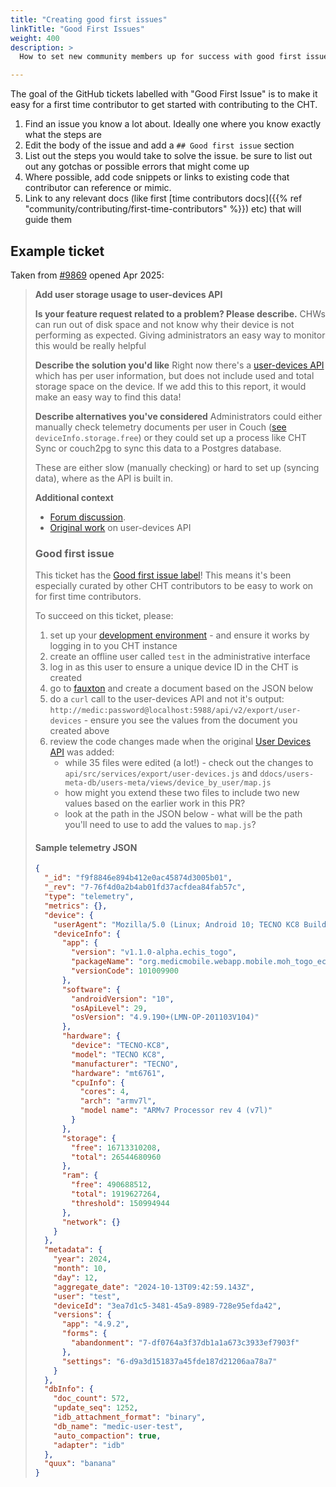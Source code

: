 ```yaml
---
title: "Creating good first issues"
linkTitle: "Good First Issues"
weight: 400
description: >
  How to set new community members up for success with good first issue tickets

---
```



The goal of the GitHub tickets labelled with "Good First Issue" is to make it easy for a first time contributor to get started with contributing to the CHT.

1. Find an issue you know a lot about.  Ideally one where you know exactly what the steps are
2. Edit the body of the issue and add a `## Good first issue` section
3. List out the steps you would take to solve the issue. be sure to list out out any gotchas or possible errors that might come up
4. Where possible, add code snippets or links to existing code that contributor can reference or mimic.
5. Link to any relevant docs (like first [time contributors docs]({{% ref "community/contributing/first-time-contributors" %}}) etc) that will guide them

## Example ticket

Taken from [#9869](https://github.com/medic/cht-core/issues/9869) opened Apr 2025:


> **Add user storage usage to user-devices API**
> 
>  **Is your feature request related to a problem? Please describe.**
> CHWs can run out of disk space and not know why their device is not performing as expected.  Giving administrators an easy way to monitor this would be really helpful
> 
> **Describe the solution you'd like**
> Right now there's a [user-devices API](https://docs.communityhealthtoolkit.org/building/reference/api/#get-apiv2exportuser-devices) which has per user information, but does not include used and total storage space on the device.  If we add this to this report, it would make an easy way to find this data!
> 
> **Describe alternatives you've considered**
> Administrators could either manually check telemetry documents per user in Couch ([see](https://docs.communityhealthtoolkit.org/building/guides/performance/telemetry/#metadata) `deviceInfo.storage.free`) or they could set up a process like CHT Sync or couch2pg to sync this data to a Postgres database.
> 
> These are either slow (manually checking) or hard to set up (syncing data), where as the API is built in.
> 
> **Additional context**
> * [Forum discussion](https://forum.communityhealthtoolkit.org/t/storage-pressure-indicator/4795/12).
> * [Original work](https://github.com/medic/cht-core/issues/8462) on user-devices API
> 
> ### Good first issue
> 
> This ticket has the [Good first issue label](https://github.com/medic/cht-core/issues?q=state%3Aopen%20label%3A%22Good%20first%20issue%22)! This means it's been especially curated by other CHT contributors to be easy to work on for first time contributors.
> 
> To succeed on this ticket, please:
> 1. set up your [development environment](https://docs.communityhealthtoolkit.org/contribute/code/core/dev-environment/) - and ensure it works by logging in to you CHT instance
> 2. create an offline user called `test` in the administrative interface
> 3. log in as this user to ensure a unique device ID in the CHT  is created
> 4. go to [fauxton](http://localhost:5984/_utils/#database/medic-users-meta/) and create a document based on the JSON below
> 5.  do a `curl` call to the user-devices API and not it's output: `http://medic:password@localhost:5988/api/v2/export/user-devices` - ensure you see the values from the document you created above
> 6. review the code changes made when the original [User Devices API](https://github.com/medic/cht-core/pull/8797/files) was added:
>     * while 35 files were edited (a lot!) - check out the changes to `api/src/services/export/user-devices.js` and `ddocs/users-meta-db/users-meta/views/device_by_user/map.js`
>     * how might you extend these two files to include two new values based on the earlier work in this PR?
>     * look at the path in the JSON below - what will be the path you'll need to use to add the values to `map.js`?
> 
> #### Sample telemetry JSON
> 
> ```json
> {
>   "_id": "f9f8846e894b412e0ac45874d3005b01",
>   "_rev": "7-76f4d0a2b4ab01fd37acfdea84fab57c",
>   "type": "telemetry",
>   "metrics": {},
>   "device": {
>     "userAgent": "Mozilla/5.0 (Linux; Android 10; TECNO KC8 Build/QP1A.190711.020; wv) AppleWebKit/537.36 (KHTML, like Gecko) Version/4.0 Chrome/128.0.6613.146 Mobile Safari/537.36 org.medicmobile.webapp.mobile.moh_togo_echis/v1.1.0-alpha.echis_togo",
>     "deviceInfo": {
>       "app": {
>         "version": "v1.1.0-alpha.echis_togo",
>         "packageName": "org.medicmobile.webapp.mobile.moh_togo_echis",
>         "versionCode": 101009900
>       },
>       "software": {
>         "androidVersion": "10",
>         "osApiLevel": 29,
>         "osVersion": "4.9.190+(LMN-OP-201103V104)"
>       },
>       "hardware": {
>         "device": "TECNO-KC8",
>         "model": "TECNO KC8",
>         "manufacturer": "TECNO",
>         "hardware": "mt6761",
>         "cpuInfo": {
>           "cores": 4,
>           "arch": "armv7l",
>           "model name": "ARMv7 Processor rev 4 (v7l)"
>         }
>       },
>       "storage": {
>         "free": 16713310208,
>         "total": 26544680960
>       },
>       "ram": {
>         "free": 490688512,
>         "total": 1919627264,
>         "threshold": 150994944
>       },
>       "network": {}
>     }
>   },
>   "metadata": {
>     "year": 2024,
>     "month": 10,
>     "day": 12,
>     "aggregate_date": "2024-10-13T09:42:59.143Z",
>     "user": "test",
>     "deviceId": "3ea7d1c5-3481-45a9-8989-728e95efda42",
>     "versions": {
>       "app": "4.9.2",
>       "forms": {
>         "abandonment": "7-df0764a3f37db1a1a673c3933ef7903f"
>       },
>       "settings": "6-d9a3d151837a45fde187d21206aa78a7"
>     }
>   },
>   "dbInfo": {
>     "doc_count": 572,
>     "update_seq": 1252,
>     "idb_attachment_format": "binary",
>     "db_name": "medic-user-test",
>     "auto_compaction": true,
>     "adapter": "idb"
>   },
>   "quux": "banana"
> }
> ```
